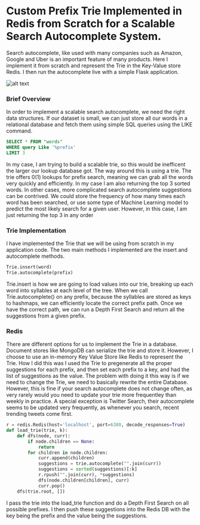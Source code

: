 # Custom Prefix Trie Implemented in Redis from Scratch for a Scalable Search Autocomplete System.  


Search autocomplete, like used with many companies such as Amazon, Google and Uber is an important feature of many products.  Here I implement it from scratch and represent the Trie in the Key-Value store Redis.  I then run the autocomplete live with a simple Flask application.  

![alt text][logo]

[logo]: https://github.com/arch-r45/Implementing-Trie-in-Redis-for-Fast-Prefix-Lookups--Glossary/blob/main/pictures/Google%20Search%20Picture.png

### Brief Overview

In order to implement a scalable search autocomplete, we need the right data structures.  If our dataset is  small, we can just store all our words in a relational database and fetch them using simple SQL queries using the LIKE command.  

```sql
SELECT * FROM "words"
WHERE query Like '%prefix'
LIMIT 3
```
In my case, I am trying to build a scalable trie, so this would be inefficent the larger our lookup database got.  The way around this is using a trie.  The trie offers 0(1) lookups for prefix search, meaning we can grab all the words very quickly and efficiently.  In my case I am also returning the top 3 sorted words.  In other cases, more complicated search autocomplete suggestions can be contrived. We could store the frequency of how many times each word has been searched, or use some type of Machine Learning model to predict the most likely search for a given user.  However, in this case, I am just returning the top 3 in any order

### Trie Implementation

I have implemented the Trie that we will be using from scratch in my application code.  The two main methods I implemented are the insert and autocomplete methods.  

```python
Trie.insert(word)
Trie.autocomplete(prefix)
```

Trie.insert is how we are going to load values into our trie, breaking up each word into syllables at each level of the tree.  When we call Trie.autocomplete() on any prefix, because the syllables are stored as keys to hashmaps, we can efficiently locate the correct prefix path.  Once we have the correct path, we can run a Depth First Search and return all the suggestions from a given prefix.  



### Redis

There are different options for us to implement the Trie in a database.  Document stores like MongoDB can serialize the trie and store it.  However, I choose to use an in-memory Key Value Store like Redis to represent the Trie.  How I did this was I used the Trie to pregenerate all the proper suggestions for each prefix, and then set each prefix to a key, and had the list of suggestions as the value. The problem with doing it this way is if we need to change the Trie, we need to basically rewrite the entire Database.  However, this is fine if your search autocomplete does not change often, as very rarely would you need to update your trie more frequentley than weekly in practice.  A special exception is Twitter Search, their autocomplete seems to be updated very frequently, as whenever you search, recent trending tweets come first.  

[logo]: https://github.com/arch-r45/Implementing-Trie-in-Redis-for-Fast-Prefix-Lookups--Glossary/blob/main/pictures/Google%20Search%20Picture.png


```python
r = redis.Redis(host='localhost', port=6380, decode_responses=True)
def load_trie(trie, k):
    def dfs(node, curr):
        if node.children == None:
            return
        for children in node.children:
            curr.append(children)
            suggestions = trie.autocomplete("".join(curr))
            suggestions = sorted(suggestions)[:k]
            r.rpush("".join(curr), *suggestions)
            dfs(node.children[children], curr)
            curr.pop()
    dfs(trie.root, [])
```
I pass the trie into the load_trie function and do a Depth First Search on all possible prefixes.  I then push these suggestions into the Redis DB with the key being the prefix and the value being the suggestions.  















